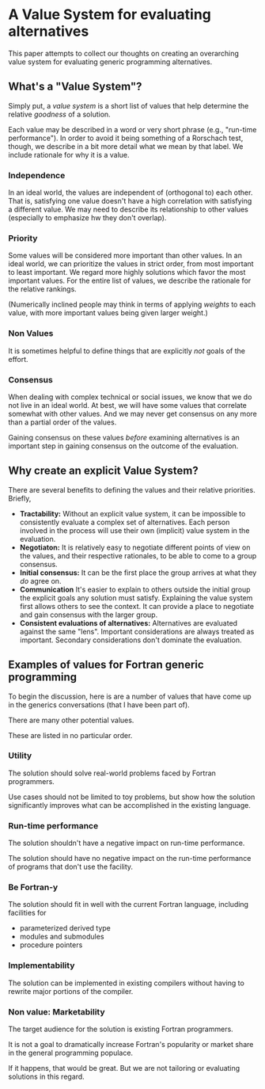 # A Value System for evaluating alternatives

This paper attempts to collect our thoughts on creating an overarching value system for evaluating generic programming alternatives.

## What's a "Value System"?
Simply put, a _value system_ is a short list of values that help determine the relative _goodness_ of a solution.

Each value may be described in a word or very short phrase (e.g., "run-time performance").
In order to avoid it being something of a Rorschach test, though,
we describe in a bit more detail what we mean by that label.
We include rationale for why it is a value.

### Independence
In an ideal world, the values are independent of (orthogonal to) each other.
That is, satisfying one value doesn't have a high correlation with satisfying a different value.
We may need to describe its relationship to other values (especially to emphasize hw they don't overlap).

### Priority
Some values will be considered more important than other values.
In an ideal world, we can prioritize the values in strict order, from most important to least important.
We regard more highly solutions which favor the most important values.
For the entire list of values, we describe the rationale for the relative rankings.

(Numerically inclined people may think in terms of applying _weights_ to each value, with more important values being given larger weight.)

### Non Values
It is sometimes helpful to define things that are explicitly _not_ goals of the effort.


### Consensus
When dealing with complex technical or social issues, we know that we do not live in an ideal world.
At best, we will have some values that correlate somewhat with other values.
And we may never get consensus on any more than a partial order of the values.

Gaining consensus on these values _before_ examining alternatives is an important step in gaining consensus on the outcome of the evaluation.


## Why create an explicit Value System?
There are several benefits to defining the values and their relative priorities.
Briefly,
* **Tractability:** Without an explicit value system, it can be impossible to consistently evaluate a complex set of alternatives. Each person involved in the process will use their own (implicit) value system in the evaluation.
* **Negotiaton:** It is relatively easy to negotiate different points of view on the values, and their respective rationales, to be able to come to a group consensus.
* **Initial consensus:** It can be the first place the group arrives at what they _do_ agree on.
* **Communication** It's easier to explain to others outside the initial group the explicit goals any solution must satisfy. Explaining the value system first allows others to see the context. It can provide a place to negotiate and gain consensus with the larger group.
* **Consistent evaluations of alternatives:** Alternatives are evaluated against the same "lens". Important considerations are always treated as important. Secondary considerations don't dominate the evaluation.


## Examples of values for Fortran generic programming
To begin the discussion, here is are a number of values that have come up in the generics conversations (that I have been part of).

There are many other potential values.

These are listed in no particular order.


### Utility
The solution should solve real-world problems faced by Fortran programmers.

Use cases should not be limited to toy problems, but show how the solution significantly improves what can be accomplished in the existing language.


### Run-time performance
The solution shouldn't have a negative impact on run-time performance.

The solution should have no negative impact on the run-time performance of programs that don't use the facility.


### Be Fortran-y
The solution should fit in well with the current Fortran language, including facilities for
* parameterized derived type
* modules and submodules
* procedure pointers


### Implementability
The solution can be implemented in existing compilers without having to rewrite major portions of the compiler.


### Non value: Marketability
The target audience for the solution is existing Fortran programmers.

It is not a goal to dramatically increase Fortran's popularity or market share in the general programming populace.

If it happens, that would be great.
But we are not tailoring or evaluating solutions in this regard.
